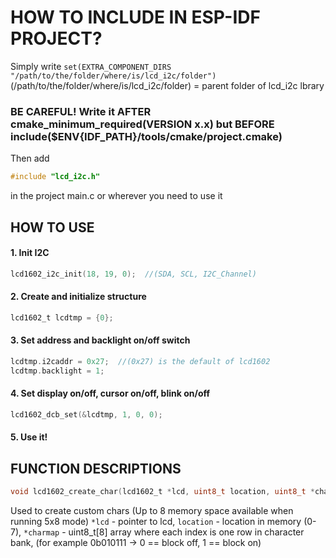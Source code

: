 # HOW TO INCLUDE IN ESP-IDF PROJECT?

Simply write `set(EXTRA_COMPONENT_DIRS "/path/to/the/folder/where/is/lcd_i2c/folder")` (/path/to/the/folder/where/is/lcd_i2c/folder) = parent folder of lcd_i2c lbrary

### BE CAREFUL! Write it AFTER cmake_minimum_required(VERSION x.x) but BEFORE include($ENV{IDF_PATH}/tools/cmake/project.cmake)

Then add
```c
#include "lcd_i2c.h"
```
in the project main.c or wherever you need to use it

## HOW TO USE
#### 1. Init I2C
```c
lcd1602_i2c_init(18, 19, 0);  //(SDA, SCL, I2C_Channel)
```
#### 2. Create and initialize structure
```c
lcd1602_t lcdtmp = {0};
```
#### 3. Set address and backlight on/off switch
```c
lcdtmp.i2caddr = 0x27;  //(0x27) is the default of lcd1602
lcdtmp.backlight = 1;
```
#### 4. Set display on/off, cursor on/off, blink on/off
```c
lcd1602_dcb_set(&lcdtmp, 1, 0, 0);
```
#### 5. Use it!

## FUNCTION DESCRIPTIONS

```c
void lcd1602_create_char(lcd1602_t *lcd, uint8_t location, uint8_t *charmap);
```
Used to create custom chars (Up to 8 memory space available when running 5x8 mode)
`*lcd` - pointer to lcd,
`location` - location in memory (0-7),
`*charmap` - uint8_t[8] array where each index is one row in character bank, (for example 0b010111 -> 0 == block off, 1 == block on)
